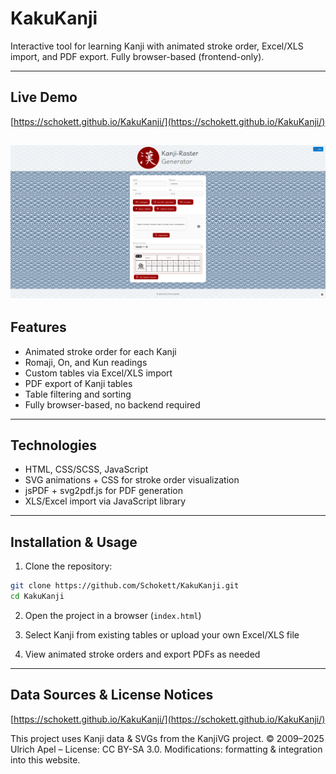 # KakuKanji

Interactive tool for learning Kanji with animated stroke order, Excel/XLS import, and PDF export. Fully browser-based (frontend-only).

---

## Live Demo

[https://schokett.github.io/KakuKanji/](https://schokett.github.io/KakuKanji/)

![Description of image](assets/ScreenshotLiveDemo.png)
---

## Features

* Animated stroke order for each Kanji
* Romaji, On, and Kun readings
* Custom tables via Excel/XLS import
* PDF export of Kanji tables
* Table filtering and sorting
* Fully browser-based, no backend required

---

## Technologies

* HTML, CSS/SCSS, JavaScript
* SVG animations + CSS for stroke order visualization
* jsPDF + svg2pdf.js for PDF generation
* XLS/Excel import via JavaScript library

---

## Installation & Usage

1. Clone the repository:

```bash
git clone https://github.com/Schokett/KakuKanji.git
cd KakuKanji
```

2. Open the project in a browser (`index.html`)

3. Select Kanji from existing tables or upload your own Excel/XLS file

4. View animated stroke orders and export PDFs as needed


---

## Data Sources & License Notices

[https://schokett.github.io/KakuKanji/](https://schokett.github.io/KakuKanji/)

This project uses Kanji data & SVGs from the KanjiVG project.
© 2009–2025 Ulrich Apel – License: CC BY-SA 3.0.
Modifications: formatting & integration into this website.

